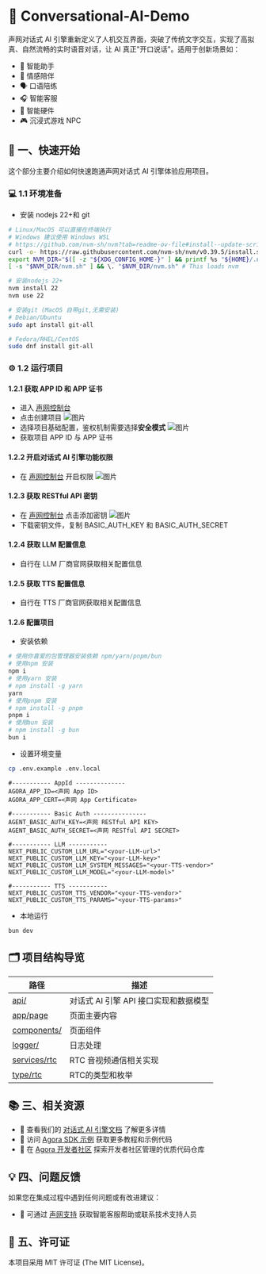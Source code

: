 # 🌟 Conversational-AI-Demo

声网对话式 AI 引擎重新定义了人机交互界面，突破了传统文字交互，实现了高拟真、自然流畅的实时语音对话，让 AI 真正"开口说话"。适用于创新场景如：

- 🤖 智能助手
- 💞 情感陪伴
- 🗣️ 口语陪练
- 🎧 智能客服
- 📱 智能硬件
- 🎮 沉浸式游戏 NPC

## 🚀 一、快速开始

这个部分主要介绍如何快速跑通声网对话式 AI 引擎体验应用项目。

### 💻 1.1 环境准备

- 安装 nodejs 22+和 git

```bash
# Linux/MacOS 可以直接在终端执行
# Windows 建议使用 Windows WSL
# https://github.com/nvm-sh/nvm?tab=readme-ov-file#install--update-script
curl -o- https://raw.githubusercontent.com/nvm-sh/nvm/v0.39.5/install.sh | bash
export NVM_DIR="$([ -z "${XDG_CONFIG_HOME-}" ] && printf %s "${HOME}/.nvm" || printf %s "${XDG_CONFIG_HOME}/nvm")"
[ -s "$NVM_DIR/nvm.sh" ] && \. "$NVM_DIR/nvm.sh" # This loads nvm

# 安装nodejs 22+
nvm install 22
nvm use 22

# 安装git (MacOS 自带git,无需安装)
# Debian/Ubuntu
sudo apt install git-all

# Fedora/RHEL/CentOS
sudo dnf install git-all
```

### ⚙️ 1.2 运行项目

#### 1.2.1 获取 APP ID 和 APP 证书

- 进入 [声网控制台](https://console.shengwang.cn/overview)
- 点击创建项目
  ![图片](https://accktvpic.oss-cn-beijing.aliyuncs.com/pic/github_readme/ent-full/sdhy_1.jpg)
- 选择项目基础配置，鉴权机制需要选择**安全模式**
  ![图片](https://accktvpic.oss-cn-beijing.aliyuncs.com/pic/github_readme/ent-full/sdhy_2.jpg)
- 获取项目 APP ID 与 APP 证书

#### 1.2.2 开启对话式 AI 引擎功能权限

- 在 [声网控制台](https://console.shengwang.cn/product/ConversationAI?tab=config) 开启权限
  ![图片](https://accktvpic.oss-cn-beijing.aliyuncs.com/pic/github_readme/ent-full/ConvoAI.png)

#### 1.2.3 获取 RESTful API 密钥

- 在 [声网控制台](https://console.shengwang.cn/settings/restfulApi) 点击添加密钥
  ![图片](https://accktvpic.oss-cn-beijing.aliyuncs.com/pic/github_readme/ent-full/restful.png)
- 下载密钥文件，复制 BASIC_AUTH_KEY 和 BASIC_AUTH_SECRET

#### 1.2.4 获取 LLM 配置信息

- 自行在 LLM 厂商官网获取相关配置信息

#### 1.2.5 获取 TTS 配置信息

- 自行在 TTS 厂商官网获取相关配置信息

#### 1.2.6 配置项目

- 安装依赖

```bash
# 使用你喜爱的包管理器安装依赖 npm/yarn/pnpm/bun
# 使用npm 安装
npm i
# 使用yarn 安装
# npm install -g yarn
yarn
# 使用pnpm 安装
# npm install -g pnpm
pnpm i
# 使用bun 安装
# npm install -g bun
bun i
```

- 设置环境变量

```bash
cp .env.example .env.local
```

```
#----------- AppId --------------
AGORA_APP_ID=<声网 App ID>
AGORA_APP_CERT=<声网 App Certificate>

#----------- Basic Auth ---------------
AGENT_BASIC_AUTH_KEY=<声网 RESTful API KEY>
AGENT_BASIC_AUTH_SECRET=<声网 RESTful API SECRET>

#----------- LLM -----------
NEXT_PUBLIC_CUSTOM_LLM_URL="<your-LLM-url>"
NEXT_PUBLIC_CUSTOM_LLM_KEY="<your-LLM-key>"
NEXT_PUBLIC_CUSTOM_LLM_SYSTEM_MESSAGES="<your-TTS-vendor>"
NEXT_PUBLIC_CUSTOM_LLM_MODEL="<your-LLM-model>"

#----------- TTS -----------
NEXT_PUBLIC_CUSTOM_TTS_VENDOR="<your-TTS-vendor>"
NEXT_PUBLIC_CUSTOM_TTS_PARAMS="<your-TTS-params>"
```

- 本地运行

```bash
bun dev
```

## 🗂️ 项目结构导览

| 路径                                          | 描述                               |
| -------------------------------------------- | -------------------------------- |
| [api/](./src/app/api/)                       | 对话式 AI 引擎 API 接口实现和数据模型 |
| [app/page](./src/app/page.tsx)               | 页面主要内容                       |
| [components/](./src/components/)             | 页面组件                          |
| [logger/](./src/lib/logger)                  |日志处理                           |
| [services/rtc](./src/services/rtc.ts)        | RTC 音视频通信相关实现              |
| [type/rtc](./src/type/rtc.ts)                |  RTC的类型和枚举  |

## 📚 三、相关资源

- 📖 查看我们的 [对话式 AI 引擎文档](https://doc.shengwang.cn/doc/convoai/restful/landing-page) 了解更多详情
- 🧩 访问 [Agora SDK 示例](https://github.com/AgoraIO) 获取更多教程和示例代码
- 👥 在 [Agora 开发者社区](https://github.com/AgoraIO-Community) 探索开发者社区管理的优质代码仓库

## 💡 四、问题反馈

如果您在集成过程中遇到任何问题或有改进建议：

- 🤖 可通过 [声网支持](https://ticket.shengwang.cn/form?type_id=&sdk_product=&sdk_platform=&sdk_version=&current=0&project_id=&call_id=&channel_name=) 获取智能客服帮助或联系技术支持人员

## 📜 五、许可证

本项目采用 MIT 许可证 (The MIT License)。
